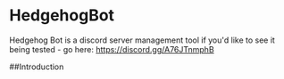 # HedgehogBot
Hedgehog Bot is a discord server management tool
if you'd like to see it being tested - go here: https://discord.gg/A76JTnmphB

##Introduction


